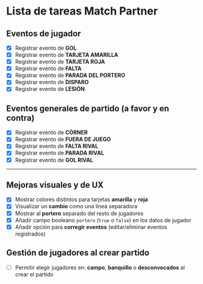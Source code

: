# Lista de tareas Match Partner

## Eventos de jugador
- [X] Registrar evento de **GOL**
- [X] Registrar evento de **TARJETA AMARILLA**
- [X] Registrar evento de **TARJETA ROJA**
- [X] Registrar evento de **FALTA**
- [X] Registrar evento de **PARADA DEL PORTERO**
- [X] Registrar evento de **DISPARO**
- [X] Registrar evento de **LESIÓN**

## Eventos generales de partido (a favor y en contra)
- [X] Registrar evento de **CÓRNER**
- [X] Registrar evento de **FUERA DE JUEGO**
- [X] Registrar evento de **FALTA RIVAL**
- [X] Registrar evento de **PARADA RIVAL**
- [X] Registrar evento de **GOL RIVAL**

---

## Mejoras visuales y de UX
- [X] Mostrar colores distintos para tarjetas **amarilla** y **roja**
- [X] Visualizar un **cambio** como una línea separadora
- [X] Mostrar al **portero** separado del resto de jugadores
- [X] Añadir campo booleano `portero` (`true` o `false`) en los datos de jugador
- [X] Añadir opción para **corregir eventos** (editar/eliminar eventos registrados)

## Gestión de jugadores al crear partido
- [ ] Permitir elegir jugadores en: **campo**, **banquillo** o **desconvocados** al crear el partido
